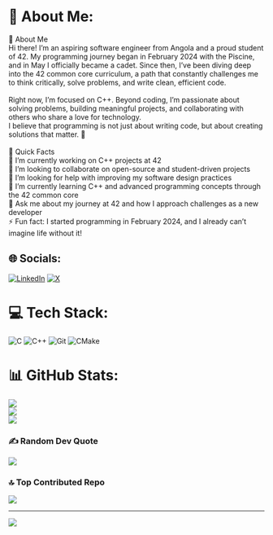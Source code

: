 # 💫 About Me:
👋 About Me<br>Hi there! I’m an aspiring software engineer from Angola and a proud student of 42. My programming journey began in February 2024 with the Piscine, and in May I officially became a cadet. Since then, I’ve been diving deep into the 42 common core curriculum, a path that constantly challenges me to think critically, solve problems, and write clean, efficient code.<br><br>Right now, I’m focused on C++. Beyond coding, I’m passionate about solving problems, building meaningful projects, and collaborating with others who share a love for technology.<br>I believe that programming is not just about writing code, but about creating solutions that matter. 🚀<br><br>🌟 Quick Facts<br>🔭 I’m currently working on C++ projects at 42<br>👯 I’m looking to collaborate on open-source and student-driven projects<br>🤝 I’m looking for help with improving my software design practices<br>🌱 I’m currently learning C++ and advanced programming concepts through the 42 common core<br>💬 Ask me about my journey at 42 and how I approach challenges as a new developer<br>⚡ Fun fact: I started programming in February 2024, and I already can’t imagine life without it!


## 🌐 Socials:
[![LinkedIn](https://img.shields.io/badge/LinkedIn-%230077B5.svg?logo=linkedin&logoColor=white)](https://linkedin.com/in/0xchg) [![X](https://img.shields.io/badge/X-black.svg?logo=X&logoColor=white)](https://x.com/0xchg) 

# 💻 Tech Stack:
![C](https://img.shields.io/badge/c-%2300599C.svg?style=flat&logo=c&logoColor=white) ![C++](https://img.shields.io/badge/c++-%2300599C.svg?style=flat&logo=c%2B%2B&logoColor=white) ![Git](https://img.shields.io/badge/git-%23F05033.svg?style=flat&logo=git&logoColor=white) ![CMake](https://img.shields.io/badge/CMake-%23008FBA.svg?style=flat&logo=cmake&logoColor=white)
# 📊 GitHub Stats:
![](https://github-readme-stats.vercel.app/api?username=0xchg&theme=dark&hide_border=false&include_all_commits=false&count_private=false)<br/>
![](https://nirzak-streak-stats.vercel.app/?user=0xchg&theme=dark&hide_border=false)<br/>
![](https://github-readme-stats.vercel.app/api/top-langs/?username=0xchg&theme=dark&hide_border=false&include_all_commits=false&count_private=false&layout=compact)

### ✍️ Random Dev Quote
![](https://quotes-github-readme.vercel.app/api?type=horizontal&theme=radical)

### 🔝 Top Contributed Repo
![](https://github-contributor-stats.vercel.app/api?username=0xchg&limit=5&theme=dark&combine_all_yearly_contributions=true)

---
[![](https://visitcount.itsvg.in/api?id=0xchg&icon=0&color=0)](https://visitcount.itsvg.in)

<!-- Proudly created with GPRM ( https://gprm.itsvg.in ) -->
